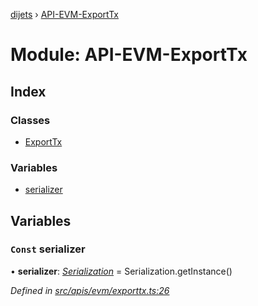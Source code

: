 [dijets](../README.md) › [API-EVM-ExportTx](api_evm_exporttx.md)

# Module: API-EVM-ExportTx

## Index

### Classes

* [ExportTx](../classes/api_evm_exporttx.exporttx.md)

### Variables

* [serializer](api_evm_exporttx.md#const-serializer)

## Variables

### `Const` serializer

• **serializer**: *[Serialization](../classes/utils_serialization.serialization.md)* = Serialization.getInstance()

*Defined in [src/apis/evm/exporttx.ts:26](https://github.com/Dijets-Inc/dijetsjs/blob/master/src/apis/evm/exporttx.ts#L26)*
